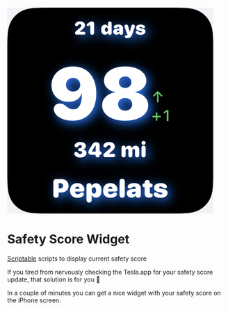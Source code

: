 
![Widget Screenshot](https://github.com/pbeast/SafetyScoreWidget/blob/main/widget.jpeg)
# Safety Score Widget
[Scriptable](https://scriptable.app) scripts to display current safety score

If you tired from nervously checking the Tesla.app for your safety score update, that solution is for you 🙂

In a couple of minutes you can get a nice widget with your safety score on the iPhone screen.
